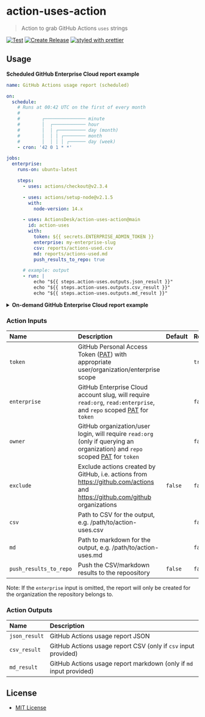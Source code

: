 # action-uses-action

> Action to grab GitHub Actions `uses` strings

[![Test](https://github.com/ActionsDesk/action-uses-action/actions/workflows/test.yml/badge.svg)](https://github.com/ActionsDesk/action-uses-action/actions/workflows/test.yml) [![Create Release](https://github.com/ActionsDesk/action-uses-action/actions/workflows/release.yml/badge.svg)](https://github.com/ActionsDesk/action-uses-action/actions/workflows/release.yml) [![styled with prettier](https://img.shields.io/badge/styled_with-prettier-ff69b4.svg)](https://github.com/prettier/prettier)

## Usage

**Scheduled GitHub Enterprise Cloud report example**

```yml
name: GitHub Actions usage report (scheduled)

on:
  schedule:
    # Runs at 00:42 UTC on the first of every month
    #
    #        ┌─────────────── minute
    #        │  ┌──────────── hour
    #        │  │ ┌────────── day (month)
    #        │  │ │ ┌──────── month
    #        │  │ │ │ ┌────── day (week)
    - cron: '42 0 1 * *'

jobs:
  enterprise:
    runs-on: ubuntu-latest

    steps:
      - uses: actions/checkout@v2.3.4

      - uses: actions/setup-node@v2.1.5
        with:
          node-version: 14.x

      - uses: ActionsDesk/action-uses-action@main
        id: action-uses
        with:
          token: ${{ secrets.ENTERPRISE_ADMIN_TOKEN }}
          enterprise: my-enterprise-slug
          csv: reports/actions-used.csv
          md: reports/actions-used.md
          push_results_to_repo: true

      # example: output
      - run: |
          echo "${{ steps.action-uses.outputs.json_result }}"
          echo "${{ steps.action-uses.outputs.csv_result }}"
          echo "${{ steps.action-uses.outputs.md_result }}"
```

<details>
  <summary><strong>On-demand GitHub Enterprise Cloud report example</strong></summary>

```yml
name: GitHub Actions usage report

on:
  workflow_dispatch:
    inputs:
      enterprise:
        description: 'GitHub Enterprise Cloud account slug'
        required: true
      exclude:
        description: |
          Exclude actions created by GitHub
          i.e. actions from https://github.com/actions and https://github.com/github organizations
        default: 'false'
        required: false
      csv:
        description: 'Path to CSV for the output, e.g. /path/to/action-uses.csv'
        default: ''
        required: false
      md:
        description: 'Path to markdown for the output, e.g. /path/to/action-uses.md'
        default: ''
        required: false
      push_results_to_repo:
        description: Push the CSV/markdown results to the repoository
        default: 'false'
        required: false

jobs:
  enterprise:
    runs-on: ubuntu-latest

    steps:
      - uses: actions/checkout@v2.3.4

      - uses: actions/setup-node@v2.1.5
        with:
          node-version: 14.x

      - uses: ActionsDesk/action-uses-action@main
        with:
          token: ${{ secrets.ENTERPRISE_ADMIN_TOKEN }}
          enterprise: ${{ github.event.inputs.enterprise }}
          csv: ${{ github.event.inputs.csv }}
          md: ${{ github.event.inputs.md }}
          push_results_to_repo: ${{ github.event.inputs.push_results_to_repo }}
```

</details>

### Action Inputs

| Name                   | Description                                                                                                                    | Default | Required |
| :--------------------- | :----------------------------------------------------------------------------------------------------------------------------- | :------ | :------- |
| `token`                | GitHub Personal Access Token ([PAT]) with appropriate user/organization/enterprise scope                                       |         | `true`   |
| `enterprise`           | GitHub Enterprise Cloud account slug, will require `read:org`, `read:enterprise`, and `repo` scoped [PAT] for `token`          |         | `false`  |
| `owner`                | GitHub organization/user login, will require `read:org` (only if querying an organization) and `repo` scoped [PAT] for `token` |         | `false`  |
| `exclude`              | Exclude actions created by GitHub, i.e. actions from https://github.com/actions and https://github.com/github organizations    | `false` | `false`  |
| `csv`                  | Path to CSV for the output, e.g. /path/to/action-uses.csv                                                                      |         | `false`  |
| `md`                   | Path to markdown for the output, e.g. /path/to/action-uses.md                                                                  |         | `false`  |
| `push_results_to_repo` | Push the CSV/markdown results to the repoository                                                                               | `false` | `false`  |

Note: If the `enterprise` input is omitted, the report will only be created for the organization the repository belongs to.

### Action Outputs

| Name          | Description                                                        |
| :------------ | :----------------------------------------------------------------- |
| `json_result` | GitHub Actions usage report JSON                                   |
| `csv_result`  | GitHub Actions usage report CSV (only if `csv` input provided)     |
| `md_result`   | GitHub Actions usage report markdown (only if `md` input provided) |

## License

- [MIT License](./license)

[pat]: https://docs.github.com/en/github/authenticating-to-github/creating-a-personal-access-token 'Personal Access Token'
